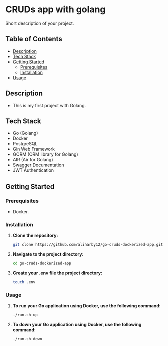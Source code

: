 # CRUDs app with golang

Short description of your project.

## Table of Contents

- [Description](#description)
- [Tech Stack](#tech-stack)
- [Getting Started](#getting-started)
  - [Prerequisites](#prerequisites)
  - [Installation](#installation)
- [Usage](#usage)

## Description

- This is my first project with Golang.

## Tech Stack

- Go (Golang)
- Docker
- PostgreSQL
- Gin Web Framework
- GORM (ORM library for Golang)
- AIR (Air for Golang)
- Swagger Documentation
- JWT Authentication

## Getting Started

### Prerequisites

- Docker.

### Installation

1. **Clone the repository:**

   ```bash
   git clone https://github.com/aliharby12/go-cruds-dockerized-app.git

2. **Navigate to the project directory:**

   ```bash
   cd go-cruds-dockerized-app

3. **Create your .env file the project directory:**

   ```bash
   touch .env

### Usage

1. **To run your Go application using Docker, use the following command:**

   ```bash
   ./run.sh up

2. **To down your Go application using Docker, use the following command:**

   ```bash
   ./run.sh down